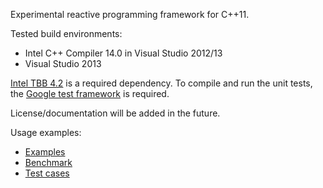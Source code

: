 Experimental reactive programming framework for C++11.

Tested build environments:
* Intel C++ Compiler 14.0 in Visual Studio 2012/13
* Visual Studio 2013

[Intel TBB 4.2](https://www.threadingbuildingblocks.org/) is a required dependency.
To compile and run the unit tests, the [Google test framework](https://code.google.com/p/googletest/) is required.

License/documentation will be added in the future.

Usage examples:

* [Examples](https://github.com/schlangster/cpp.react/blob/master/src/sandbox/Main.cpp)
* [Benchmark](https://github.com/schlangster/cpp.react/blob/master/src/benchmark/BenchmarkLifeSim.h)
* [Test cases](https://github.com/schlangster/cpp.react/tree/master/src/test)
